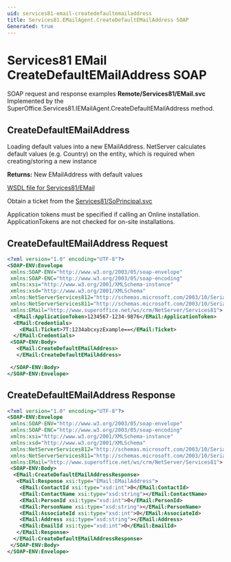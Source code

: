 ```yaml
---
uid: services81-email-createdefaultemailaddress
title: Services81.EMailAgent.CreateDefaultEMailAddress SOAP
Generated: true
---
```


# Services81 EMail CreateDefaultEMailAddress SOAP

SOAP request and response examples **Remote/Services81/EMail.svc**
Implemented by the <see cref="M:SuperOffice.Services81.IEMailAgent.CreateDefaultEMailAddress">SuperOffice.Services81.IEMailAgent.CreateDefaultEMailAddress</see> method.

## CreateDefaultEMailAddress

Loading default values into a new EMailAddress.
NetServer calculates default values (e.g. Country) on the entity, which is required when creating/storing a new instance


**Returns:** New EMailAddress with default values


[WSDL file for Services81/EMail](../Services81-EMail.md)

Obtain a ticket from the [Services81/SoPrincipal.svc](../SoPrincipal/index.md)

Application tokens must be specified if calling an Online installation. ApplicationTokens are not checked for on-site installations.

## CreateDefaultEMailAddress Request

```xml
<?xml version="1.0" encoding="UTF-8"?>
<SOAP-ENV:Envelope
 xmlns:SOAP-ENV="http://www.w3.org/2003/05/soap-envelope"
 xmlns:SOAP-ENC="http://www.w3.org/2003/05/soap-encoding"
 xmlns:xsi="http://www.w3.org/2001/XMLSchema-instance"
 xmlns:xsd="http://www.w3.org/2001/XMLSchema"
 xmlns:NetServerServices812="http://schemas.microsoft.com/2003/10/Serialization/Arrays"
 xmlns:NetServerServices811="http://schemas.microsoft.com/2003/10/Serialization/"
 xmlns:EMail="http://www.superoffice.net/ws/crm/NetServer/Services81">
  <EMail:ApplicationToken>1234567-1234-9876</EMail:ApplicationToken>
  <EMail:Credentials>
    <EMail:Ticket>7T:1234abcxyzExample==</EMail:Ticket>
  </EMail:Credentials>
 <SOAP-ENV:Body>
   <EMail:CreateDefaultEMailAddress>
   </EMail:CreateDefaultEMailAddress>

 </SOAP-ENV:Body>
</SOAP-ENV:Envelope>

```


## CreateDefaultEMailAddress Response

```xml
<?xml version="1.0" encoding="UTF-8"?>
<SOAP-ENV:Envelope
 xmlns:SOAP-ENV="http://www.w3.org/2003/05/soap-envelope"
 xmlns:SOAP-ENC="http://www.w3.org/2003/05/soap-encoding"
 xmlns:xsi="http://www.w3.org/2001/XMLSchema-instance"
 xmlns:xsd="http://www.w3.org/2001/XMLSchema"
 xmlns:NetServerServices812="http://schemas.microsoft.com/2003/10/Serialization/Arrays"
 xmlns:NetServerServices811="http://schemas.microsoft.com/2003/10/Serialization/"
 xmlns:EMail="http://www.superoffice.net/ws/crm/NetServer/Services81">
 <SOAP-ENV:Body>
  <EMail:CreateDefaultEMailAddressResponse>
   <EMail:Response xsi:type="EMail:EMailAddress">
    <EMail:ContactId xsi:type="xsd:int">0</EMail:ContactId>
    <EMail:ContactName xsi:type="xsd:string"></EMail:ContactName>
    <EMail:PersonId xsi:type="xsd:int">0</EMail:PersonId>
    <EMail:PersonName xsi:type="xsd:string"></EMail:PersonName>
    <EMail:AssociateId xsi:type="xsd:int">0</EMail:AssociateId>
    <EMail:Address xsi:type="xsd:string"></EMail:Address>
    <EMail:EmailId xsi:type="xsd:int">0</EMail:EmailId>
   </EMail:Response>
  </EMail:CreateDefaultEMailAddressResponse>
 </SOAP-ENV:Body>
</SOAP-ENV:Envelope>

```

